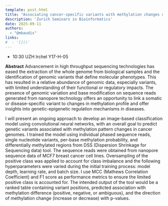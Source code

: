 ```yaml
---
template: post.html
title: "Associating cancer-specific variants with methylation changes using nanopore genome dat<br/>Halimat Atanda (PhD student, University of Queensland)"
description: 'Zurich Seminars in Bioinformatics'
date: 2025-09-11
authors:
  - "@mbaudis"
links:
#  - '[]()'
---
```


* 10:30 UZH Irchel Y17-H-05

**Abstract** Advancement in high throughput sequencing technologies has eased the extraction of the whole genome from biological samples and the identification of genomic variants that define molecular phenotypes. This has resulted in a relative abundance of genomic data, especially variants, with limited understanding of their functional or regulatory impacts.<!--more--> The presence of genomic variation and base modification on sequence reads generated from nanopore technology offers an opportunity to link a somatic or disease-specific variant to changes in methylation profile and offer insights into genetic-epigenetic regulation mechanisms in diseases. 

I will present an ongoing approach to develop an image-based classification model using convolutional neural networks, with an overall goal to predict genetic variants associated with methylation pattern changes in cancer genomes. I trained the model using individual phased sequence reads, single nucleotide variants, per-base methylation probability, and differentially methylated regions from DSS (Dispersion Shrinkage for Sequencing data) tool. The sequence reads were obtained from nanopore sequence data of MCF7 breast cancer cell lines. Oversampling of the positive class was applied to account for class imbalance and the following hyperparameters were varied during the initial training process: model depth, learning rate, and batch size. I use MCC (Mathews Correlation Coefficient) and F1 score as performance metrics to ensure the limited positive class is accounted for. The intended output of the tool would be a ranked table containing variant positions, predicted association with methylation difference (positive, negative, or ambiguous), and the direction of methylation change (increase or decrease) with p-values.

